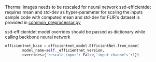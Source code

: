 Thermal images needs to be rescaled for neural network ssd-efficientdet requires mean and std-dev as hyper-parameter for scaling the inputs sample code with computed mean and std-dev for FLIR's dataset is provided in [common_preprocessor.py](https://github.com/Abhishek-krg/covid-ir/blob/main/models/common_preprocessor.py)  

ssd-efficientdet model overrides should be passed as dictionary while calling backbone neural network
```python
efficientnet_base = efficientnet_model.EfficientNet.from_name(
        model_name=self._efficientnet_version,
        overrides={'rescale_input': False,'input_channels':1})
        
```
